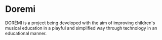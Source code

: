 # Doremi
DORÉMI is a project being developed with the aim of improving children's musical education in a playful and simplified way through technology in an educational manner.
